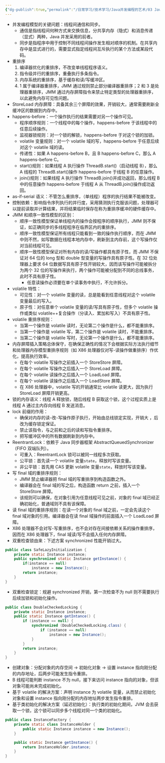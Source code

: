 ```yaml
---
{"dg-publish":true,"permalink":"/日常学习/技术学习/Java并发编程的艺术/03 Java内存模型/","noteIcon":"1","created":"2023-07-17T11:11:22.552+08:00","updated":"2023-07-19T16:58:26.969+08:00"}
---
```


-   并发编程模型的关键问题：线程间通信和同步。
    -   通信是指线程间何种方式来交换信息，分共享内存（隐式）和消息传递（显式）两种，Java 并发采用的前者。
    -   同步是指程序中用于控制不同线程间操作发生相对顺序的机制。在共享内存中是显式进行的，需要显式指定线程间互斥执行的某个方法或某段代码。
-   重排序
    1.  编译器优化的重排序，不改变单线程程序语义。
    2.  指令级并行的重排序，重叠执行多条指令。
    3.  内存系统的重排序，基于缓存和读/写缓冲区。
    4.  1 属于编译器重排序，JMM 通过规则禁止部分编译器重排序；2 和 3 是处理器重排序，JMM 通过内存屏障指令来禁止特定类型的处理器重排序，以此避免内存可见性问题。
-   StoreLoad 内存屏障：具备其余三个屏障的效果，开销较大，通常需要刷新全缓冲区的数据到内存中。
-   happens-before：一个操作执行的结果需要对另一个操作可见。
    -   程序顺序规则：一个线程中的每个操作，happens-before 于该线程中的任意后续操作。
    -   监视器锁规则：对一个锁的解锁，happens-before 于对这个锁的加锁。
    -   volatile 变量规则：对一个 volatile 域的写，happens-before 于任意后续对这个 volatile 域的读。
    -   传递性：如果 A happens-before B，且 B happens-before C，那么 A happens-before C。
    -   start()规则：如果线程 A 执行操作 ThreadB.start()（启动线程 B），那么 A 线程的 ThreadB.start()操作 happens-before 于线程 B 的任意操作。
    -   join()规则：如果线程 A 执行操作 ThreadB.join()并成功返回，那么线程 B 中的任意操作 happens-before 于线程 A 从 ThreadB.join()操作成功返回。
-   as-if-serial 语义：不管怎么重排序，（单线程）程序的执行结果不能被改变。
-   控制依赖：影响指令序列执行的并行度，采用猜测执行克服该问题，处理器可以提前读取并计算结果，并将结果临时保存在称为重排序缓冲的硬件缓存中。
-   JMM 和顺序一致性模型的区别：
    -   顺序一致性模型保证单线程内的操作会按程序的顺序执行，JMM 则不保证，如正确同步的多线程程序在临界区内的重排序。
    -   顺序一致性模型保证所有线程只能看到一致的操作执行顺序，而在 JMM 中则不然，如写数据在线程本地内存中，刷新到主内存前，这个写操作仅对当前线程可见。
    -   顺序一致性模型保证对所有内存的读/写操作都具有原子性，而 JMM 不保证对 64 位的 long 型和 double 型变量的写操作具有原子性。在 32 位处理器上要求 64 位数据写具有原子性开销较大，因而该写操作可能被拆分为两个 32 位的写操作来执行，两个操作可能被分配到不同的总线事务，此时不具有原子性。
        -   任意读操作必须要在单个读事务中执行，不允许拆分。
-   volatile 特性：
    -   可见性：对一个 volatile 变量的读，总是能看到任意线程对这个 volatile 变量最后的写入。
    -   原子性：对任意单个 volatile 变量的读/写具有原子性，但多个 volatile 操作或类似 volatile++复合操作（分读入、累加和写入）不具有原子性。
-   volatile 重排序规则：
    -   当第一个操作是 volatile 读时，无论第二个操作是什么，都不能重排序。
    -   当第一个操作是 volatile 写，第二个操作是 volatile 读时，不能重排序。
    -   当第二个操作是 volatile 写时，无论第一个操作是什么，都不能重排序。
-   内存屏障插入策略总体保守，在确保正确性的情况下会根据实际方法执行细节和处理器内存模型重排序规则（如 X86 处理器仅对写-读操作做重排序）作优化，提高执行效率。
    -   在每个 volatile 写操作之前插入一个 StoreStore 屏障。
    -   在每个 volatile 写操作之后插入一个 StoreLoad 屏障。
    -   在每个 volatile 读操作之后插入一个 LoadLoad 屏障。
    -   在每个 volatile 读操作之后插入一个 LoadStore 屏障。
    -   在 X86 处理器中，volatile 写的开销通常比 volatile 读更大，因为执行 StoreLoad 屏障开销更高。
-   锁的内存语义：线程 A 释放锁，随后线程 B 获取这个锁，这个过程实质上是线程 A 通过主内存向线程 B 发送消息。
-   lock 前缀的作用：
    -   确保对内存的读-改-写操作原子执行，开始由总线锁定实现，开销大 ，后改为缓存锁定保证。
    -   禁止该指令，与之前和之后的读和写指令重排序。
    -   把写缓冲区中的所有数据刷新到内存中。
-   ReentrantLock：依赖于 Java 同步器框架 AbstractQueuedSynchronizer（FIFO 双端队列）。
    -   可重入：ReentrantLock 锁可以被同一线程多次获取。
    -   公平锁：首先读一个 volatile 变量`state`，释放时写该变量。
    -   非公平锁：首先用 CAS 更新 volatile 变量`state`，释放时写该变量。
-   写 final 域的重排序规则：
    -   JMM 禁止编译器把 final 域的写重排序到构造函数之外。
    -   编译器会在 final 域的写之后，构造函数 return 之前，插入一个 StoreStore 屏障。
    -   该规则可以确保，在对象引用为任意线程可见之前，对象的 final 域已经正确初始化，普通域则不具有该保障。
-   读 final 域的重排序规则：在读一个对象的 final 域之前，一定会先读这个 final 域对象的引用。编译器会在读 final 域操作的前面插入一个 LoadLoad 屏障。
-   X86 处理器不会对写-写重排序，也不会对存在间接依赖关系的操作重排序，因而在 X86 处理器下，final 域读/写不会插入任何内存屏障。
-   双重检查锁由来：下述方案 synchronized 性能开销过大。

```java
public class SafeLazyInitialization {
	private static Instance instance;
	public synchronized static Instance getInstance() {
		if(instance == null)
			instance = new Instance();
		return instance;
	}
}
```

-   双重检查锁定：规避 synchronized 开销，第一次检查不为 null 则不需要执行后续加锁和初始化操作。

```java
public class DoubleCheckedLocking {
	private static Instance instance;
	public static Instance getIntance() {
		if (instance == null) {
			synchronized (DoubleCheckedLocking.class) {
				if (instance == null)
					instance = new Instance();
			}
		}
		return instance;
	}
}
```

-   创建对象：分配对象的内存空间 → 初始化对象 → 设置 instance 指向刚分配的内存地址，后两步可能发生指令重排。
-   B 线程可能判断 instance 不为 null，接下来访问 instance 指向的对象，但该对象可能尚未完成初始化。
-   基于 volatile 的解决方案：声明 instance 为 volatile 变量，从而禁止初始化对象和设置 instance 指向刚分配的内存地址两步发生指令重排。
-   基于类初始化的解决方案（延迟初始化）：执行类的初始化期间，JVM 会去获取一个锁，这个锁可以同步多个线程对同一个类的初始化。

```java
public class InstanceFactory {
	private static class InstanceHolder {
		public static Instance instance = new Instance();
	}

	public static Instance getInstance() {
		return InstanceHolder.instance;
	}
}
```